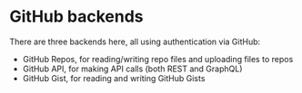 # GitHub backends

There are three backends here, all using authentication via GitHub:

- GitHub Repos, for reading/writing repo files and uploading files to repos
- GitHub API, for making API calls (both REST and GraphQL)
- GitHub Gist, for reading and writing GitHub Gists